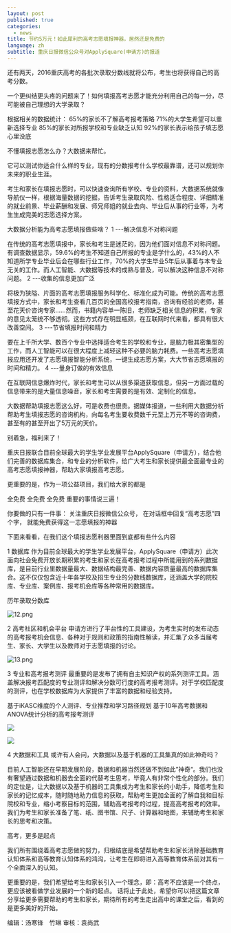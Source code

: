 ```yaml
---
layout: post
published: true
categories:
  - news
title: 节约5万元！如此犀利的高考志愿填报神器，居然还是免费的
language: zh
subtitle: 重庆日报微信公众号对ApplySquare(申请方)的报道
---
```

还有两天，2016重庆高考的各批次录取分数线就将公布，考生也将获得自己的高考分数。

一个更纠结更头疼的问题来了！如何填报高考志愿才能充分利用自己的每一分，尽可能被自己理想的大学录取？


根据相关的数据统计：
65%的家长不了解高考报考策略
71%的大学生希望可以重新选择专业
85%的家长对所报学校和专业缺乏认知
92%的家长表示给孩子填志愿心里没底

不懂填报志愿怎么办？大数据来帮忙。

它可以测试你适合什么样的专业，现有的分数报考什么学校最靠谱，还可以规划你未来的职业生涯。

考生和家长在填报志愿时，可以快速查询所有学校、专业的资料，大数据系统就像导航仪一样，根据海量数据的挖掘，告诉考生录取风险、性格适合程度、详细精准的就业前景、毕业薪酬和发展、师兄师姐的就业去向、毕业后从事的行业等，为考生生成完美的志愿选择方案。

大数据分析能为高考志愿填报做些啥？
1
---解决信息不对称问题

在传统的高考志愿填报中，家长和考生是迷茫的，因为他们面对信息不对称问题。有调查数据显示，59.6%的考生不知道自己所报的专业是学什么的，43%的人不知道所学专业毕业后会在哪些行业工作，70%的大学生毕业5年后从事着与本专业无关的工作。而人工智能、大数据等技术的成熟与普及，可以解决这种信息不对称问题。
2
---收集的信息更加广泛

将极为狭隘、片面的高考志愿填报服务科学化、标准化成为可能。传统的高考志愿填报方式中，家长和考生查看几百页的全国高校报考指南，咨询有经验的老师，甚至花天价咨询专家……然而，书籍内容单一陈旧，老师缺乏相关信息的积累，专家的意见太笼统不够透彻。这些方式存在明显瓶颈，在互联网时代来看，都具有很大改善空间。
3
---节省填报时间和精力

要在上千所大学、数百个专业中选择适合考生的学校和专业，是脑力极其密集型的工作，而人工智能可以在很大程度上减轻这种不必要的脑力耗费。一些高考志愿填报应用还开发了志愿填报智能分析系统，一键生成志愿方案，大大节省志愿填报的时间和精力。
4
---量身订做的有效信息

在互联网信息爆炸时代，家长和考生可以从很多渠道获取信息，但另一方面过载的信息带来的是大量信息噪音，家长和考生需要的是有效、定制化的信息。

大数据帮助填报志愿这么好，可是收费也很贵。据媒体报道，一些利用大数据分析帮助考生填报志愿的咨询机构，向每名考生要收费数千元至上万元不等的咨询费，甚至有的甚至开出了5万元的天价。



别着急，福利来了！

重庆日报联合目前全球最大的学生学业发展平台ApplySquare（申请方），结合他们完善的数据库集合，和专业的分析软件，给广大考生和家长提供最全面最专业的高考志愿填报神器，帮助大家填报高考志愿。

更重要的是，作为一项公益项目，我们给大家的都是

全免费
全免费
全免费
重要的事情说三遍！

你要做的只有一件事：
关注重庆日报微信公众号，
在对话框中回复“高考志愿”四个字，
就能免费获得这一志愿填报的神器


下面来看看，在我们这个填报志愿利器里面到底都有些什么内容

1
数据库
作为目前全球最大的学生学业发展平台，ApplySquare（申请方）此次面向社会免费开放长期积累的考生和家长在高考报考过程中所能用到的系列数据库，是目前行业里数据量最大、数据结构最完善、数据内容质量最高的数据库集合。这不仅仅包含近十年各学校及招生专业的分数线数据库，还涵盖大学的院校库、专业库、案例库、报考机会库等各种常用的数据库。

历年录取分数库

![12.png]({{site.baseurl}}/image/12.png)

2
高考社区和机会平台
申请方进行了平台性的工具建设，为考生实时的发布动态的高考报考机会信息、各种对于规则和政策的指南性解读，并汇集了众多当届考生、家长、大学生以及教师对于志愿填报的讨论。

![13.png]({{site.baseurl}}/image/13.png)


3
专业和高考报考测评
最重要的是发布了拥有自主知识产权的系列测评工具。涵盖解决报考匹配度的专业测评和解决分数可行度的高考报考测评。对于学校匹配度的测评，也在学校数据库为大家提供了丰富的数据和经验支持。


基于iKASC维度的个人测评、专业推荐和学习路径规划
基于10年高考数据和ANOVA统计分析的高考报考测评

![]({{site.baseurl}}/image/14.png)

![]({{site.baseurl}}/image/15.png)

4
大数据和工具
或许有人会问，大数据以及基于机器的工具集真的如此神奇吗？

目前人工智能还在早期发展阶段，数据和机器当然还做不到如此”神奇“。我们也没有奢望通过数据和机器去全面的代替考生思考，毕竟人有非常个性化的部分。我们的定位是，让大数据以及基于机器的工具集成为考生和家长的小助手，降低考生和家长的记忆成本，随时随地助力信息的获取，帮助考生更加全面的了解自我和目标院校和专业，缩小考察目标的范围，辅助高考报考的过程，提高高考报考的效率。我们为考生和家长准备了笔、纸、图书馆、尺子、计算器和地图，来辅助考生和家长的思考和决策。


 
高考，更多是起点

我们所有围绕着高考志愿做的努力，归根结底是希望帮助考生和家长消除基础教育认知体系和高等教育认知体系的鸿沟，让考生在即将进入高等教育体系前对其有一个全面深入的认知。

更重要的是，我们希望给考生和家长引入一个理念，即：高考不应该是一个终点，更应该被看做学业发展的一个新的起点。
话将止于此处，希望你可以把这篇文章分享给更多需要帮助的考生和家长，期待所有的考生走出高中的课堂之后，看到的是更多美好的开始。

编辑：汤寒锋　竹琳
审核：袁尚武
